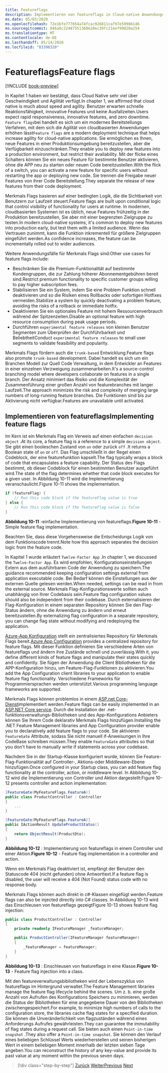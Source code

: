 ```yaml
---
title: Featureflags
description: Implementieren von featureflags in Cloud-native Anwendungen mit Azure-app config
ms.date: 05/03/2020
ms.openlocfilehash: 72e1bfe777854a74fcac926811caf97e59986146
ms.sourcegitcommit: 046a9c22487551360e20ec39fc21eef99820a254
ms.translationtype: MT
ms.contentlocale: de-DE
ms.lasthandoff: 05/14/2020
ms.locfileid: "83398320"
---
```

# <a name="feature-flags"></a><span data-ttu-id="d878d-103">Featureflags</span><span class="sxs-lookup"><span data-stu-id="d878d-103">Feature flags</span></span>

[!INCLUDE [book-preview](../../../includes/book-preview.md)]

<span data-ttu-id="d878d-104">In Kapitel 1 haben wir bestätigt, dass Cloud Native sehr viel über Geschwindigkeit und Agilität verfügt.</span><span class="sxs-lookup"><span data-stu-id="d878d-104">In chapter 1, we affirmed that cloud native is much about speed and agility.</span></span> <span data-ttu-id="d878d-105">Benutzer erwarten schnelle Reaktionsfähigkeit, innovative Features und keine Ausfallzeiten.</span><span class="sxs-lookup"><span data-stu-id="d878d-105">Users expect rapid responsiveness, innovative features, and zero downtime.</span></span> <span data-ttu-id="d878d-106">`Feature flags`bei handelt es sich um ein modernes Bereitstellungs Verfahren, mit dem sich die Agilität von cloudbasierten Anwendungen erhöhen lässt</span><span class="sxs-lookup"><span data-stu-id="d878d-106">`Feature flags` are a modern deployment technique that helps increase agility for cloud-native applications.</span></span> <span data-ttu-id="d878d-107">Sie ermöglichen es Ihnen, neue Features in einer Produktionsumgebung bereitzustellen, aber die Verfügbarkeit einzuschränken.</span><span class="sxs-lookup"><span data-stu-id="d878d-107">They enable you to deploy new features into a production environment, but restrict their availability.</span></span> <span data-ttu-id="d878d-108">Mit der flicke eines Schalters können Sie ein neues Feature für bestimmte Benutzer aktivieren, ohne die APP neu zu starten oder neuen Code bereitzustellen.</span><span class="sxs-lookup"><span data-stu-id="d878d-108">With the flick of a switch, you can activate a new feature for specific users without restarting the app or deploying new code.</span></span> <span data-ttu-id="d878d-109">Sie trennen die Freigabe neuer Features von ihrer Code Bereitstellung.</span><span class="sxs-lookup"><span data-stu-id="d878d-109">They separate the release of new features from their code deployment.</span></span>

<span data-ttu-id="d878d-110">Merkmals Flags basieren auf einer bedingten Logik, die die Sichtbarkeit von Benutzern zur Laufzeit steuert.</span><span class="sxs-lookup"><span data-stu-id="d878d-110">Feature flags are built upon conditional logic that control visibility of functionality for users at runtime.</span></span> <span data-ttu-id="d878d-111">In modernen, cloudbasierten Systemen ist es üblich, neue Features frühzeitig in der Produktion bereitzustellen, Sie aber mit einer begrenzten Zielgruppe zu testen.</span><span class="sxs-lookup"><span data-stu-id="d878d-111">In modern cloud-native systems, it's common to deploy new features into production early, but test them with a limited audience.</span></span> <span data-ttu-id="d878d-112">Wenn das Vertrauen zunimmt, kann die Funktion inkrementell für größere Zielgruppen eingeführt werden.</span><span class="sxs-lookup"><span data-stu-id="d878d-112">As confidence increases, the feature can be incrementally rolled out to wider audiences.</span></span>

<span data-ttu-id="d878d-113">Weitere Anwendungsfälle für Merkmals Flags sind:</span><span class="sxs-lookup"><span data-stu-id="d878d-113">Other use cases for feature flags include:</span></span>

- <span data-ttu-id="d878d-114">Beschränken Sie die Premium-Funktionalität auf bestimmte Kundengruppen, die zur Zahlung höherer Abonnementgebühren bereit sind.</span><span class="sxs-lookup"><span data-stu-id="d878d-114">Restrict premium functionality to specific customer groups willing to pay higher subscription fees.</span></span>
- <span data-ttu-id="d878d-115">Stabilisieren Sie ein System, indem Sie eine Problem Funktion schnell deaktivieren und so die Risiken eines Rollbacks oder sofortigen Hotfixes vermeiden.</span><span class="sxs-lookup"><span data-stu-id="d878d-115">Stabilize a system by quickly deactivating a problem feature, avoiding the risks of a rollback or immediate hotfix.</span></span>
- <span data-ttu-id="d878d-116">Deaktivieren Sie ein optionales Feature mit hohem Ressourcenverbrauch während der Spitzenzeiten.</span><span class="sxs-lookup"><span data-stu-id="d878d-116">Disable an optional feature with high resource consumption during peak usage periods.</span></span>
- <span data-ttu-id="d878d-117">Durchführen `experimental feature releases` von kleinen Benutzer Segmenten zum Überprüfen der Durchführbarkeit und Beliebtheit</span><span class="sxs-lookup"><span data-stu-id="d878d-117">Conduct `experimental feature releases` to small user segments to validate feasibility and popularity.</span></span>

<span data-ttu-id="d878d-118">Merkmals Flags fördern auch die `trunk-based` Entwicklung.</span><span class="sxs-lookup"><span data-stu-id="d878d-118">Feature flags also promote `trunk-based` development.</span></span> <span data-ttu-id="d878d-119">Dabei handelt es sich um ein Branchen Modell zur Quell Code Verwaltung, in dem Entwickler an Features in einer einzelnen Verzweigung zusammenarbeiten.</span><span class="sxs-lookup"><span data-stu-id="d878d-119">It's a source-control branching model where developers collaborate on features in a single branch.</span></span> <span data-ttu-id="d878d-120">Der Ansatz minimiert das Risiko und die Komplexität der Zusammenführung einer großen Anzahl von featurebranches mit langer Laufzeit.</span><span class="sxs-lookup"><span data-stu-id="d878d-120">The approach minimizes the risk and complexity of merging large numbers of long-running feature branches.</span></span> <span data-ttu-id="d878d-121">Die Funktionen sind bis zur Aktivierung nicht verfügbar.</span><span class="sxs-lookup"><span data-stu-id="d878d-121">Features are unavailable until activated.</span></span>

## <a name="implementing-feature-flags"></a><span data-ttu-id="d878d-122">Implementieren von featureflags</span><span class="sxs-lookup"><span data-stu-id="d878d-122">Implementing feature flags</span></span>

<span data-ttu-id="d878d-123">Im Kern ist ein Merkmals Flag ein Verweis auf einen einfachen `decision object` .</span><span class="sxs-lookup"><span data-stu-id="d878d-123">At its core, a feature flag is a reference to a simple `decision object`.</span></span> <span data-ttu-id="d878d-124">Sie gibt einen booleschen Zustand von `on` oder zurück `off` .</span><span class="sxs-lookup"><span data-stu-id="d878d-124">It returns a Boolean state of `on` or `off`.</span></span> <span data-ttu-id="d878d-125">Das Flag umschließt in der Regel einen Codeblock, der eine featurefunktion kapselt.</span><span class="sxs-lookup"><span data-stu-id="d878d-125">The flag typically wraps a block of code that encapsulates a feature capability.</span></span> <span data-ttu-id="d878d-126">Der Status des Flags bestimmt, ob dieser Codeblock für einen bestimmten Benutzer ausgeführt wird.</span><span class="sxs-lookup"><span data-stu-id="d878d-126">The state of the flag determines whether that code block executes for a given user.</span></span> <span data-ttu-id="d878d-127">In Abbildung 10-11 wird die Implementierung veranschaulicht.</span><span class="sxs-lookup"><span data-stu-id="d878d-127">Figure 10-11 shows the implementation.</span></span>

```c#
if (featureFlag) {
    // Run this code block if the featureFlag value is true
} else {
    // Run this code block if the featureFlag value is false
}
```

<span data-ttu-id="d878d-128">**Abbildung 10-11** -einfache Implementierung von featureflags.</span><span class="sxs-lookup"><span data-stu-id="d878d-128">**Figure 10-11** - Simple feature flag implementation.</span></span>

<span data-ttu-id="d878d-129">Beachten Sie, dass diese Vorgehensweise die Entscheidungs Logik von dem Funktionscode trennt.</span><span class="sxs-lookup"><span data-stu-id="d878d-129">Note how this approach separates the decision logic from the feature code.</span></span>

<span data-ttu-id="d878d-130">In Kapitel 1 wurde erläutert `Twelve-Factor App` .</span><span class="sxs-lookup"><span data-stu-id="d878d-130">In chapter 1, we discussed the `Twelve-Factor App`.</span></span> <span data-ttu-id="d878d-131">Es wird empfohlen, Konfigurationseinstellungen Extern aus dem ausführbaren Code der Anwendung zu speichern.</span><span class="sxs-lookup"><span data-stu-id="d878d-131">The guidance recommended keeping configuration settings external from application executable code.</span></span> <span data-ttu-id="d878d-132">Bei Bedarf können die Einstellungen aus der externen Quelle gelesen werden.</span><span class="sxs-lookup"><span data-stu-id="d878d-132">When needed, settings can be read in from the external source.</span></span> <span data-ttu-id="d878d-133">Merkmals Flag-Konfigurationswerte sollten auch unabhängig von Ihrer Codebasis sein.</span><span class="sxs-lookup"><span data-stu-id="d878d-133">Feature flag configuration values should also be independent from their codebase.</span></span> <span data-ttu-id="d878d-134">Durch externalisieren der Flag-Konfiguration in einem separaten Repository können Sie den Flag-Status ändern, ohne die Anwendung zu ändern und erneut bereitzustellen.</span><span class="sxs-lookup"><span data-stu-id="d878d-134">By externalizing flag configuration in a separate repository, you can change flag state without modifying and redeploying the application.</span></span>

<span data-ttu-id="d878d-135">[Azure-App Konfiguration](https://docs.microsoft.com/azure/azure-app-configuration/overview) stellt ein zentralisiertes Repository für Merkmals Flags bereit.</span><span class="sxs-lookup"><span data-stu-id="d878d-135">[Azure App Configuration](https://docs.microsoft.com/azure/azure-app-configuration/overview) provides a centralized repository for feature flags.</span></span> <span data-ttu-id="d878d-136">Mit dieser Funktion definieren Sie verschiedene Arten von featureflags und ändern ihre Zustände schnell und zuverlässig.</span><span class="sxs-lookup"><span data-stu-id="d878d-136">With it, you define different kinds of feature flags and manipulate their states quickly and confidently.</span></span> <span data-ttu-id="d878d-137">Sie fügen der Anwendung die Client Bibliotheken für die APP-Konfiguration hinzu, um Feature-Flag-Funktionen zu aktivieren.</span><span class="sxs-lookup"><span data-stu-id="d878d-137">You add the App Configuration client libraries to your application to enable feature flag functionality.</span></span> <span data-ttu-id="d878d-138">Verschiedene Frameworks für Programmiersprachen werden unterstützt.</span><span class="sxs-lookup"><span data-stu-id="d878d-138">Various programming language frameworks are supported.</span></span>

<span data-ttu-id="d878d-139">Merkmals Flags können problemlos in einem [ASP.net Core-Dienst](https://docs.microsoft.com/azure/azure-app-configuration/use-feature-flags-dotnet-core)implementiert werden.</span><span class="sxs-lookup"><span data-stu-id="d878d-139">Feature flags can be easily implemented in an [ASP.NET Core service](https://docs.microsoft.com/azure/azure-app-configuration/use-feature-flags-dotnet-core).</span></span> <span data-ttu-id="d878d-140">Durch die Installation der .net-funktionsverwaltungs-Bibliotheken und des App-Konfigurations Anbieters können Sie Ihrem Code deklarativ Merkmals Flags hinzufügen.</span><span class="sxs-lookup"><span data-stu-id="d878d-140">Installing the .NET Feature Management libraries and App Configuration provider enable you to declaratively add feature flags to your code.</span></span> <span data-ttu-id="d878d-141">Sie aktivieren `FeatureGate` Attribute, sodass Sie nicht manuell if-Anweisungen in Ihre CodeBase schreiben müssen.</span><span class="sxs-lookup"><span data-stu-id="d878d-141">They enable `FeatureGate` attributes so that you don't have to manually write if statements across your codebase.</span></span>

<span data-ttu-id="d878d-142">Nachdem Sie in der Startup-Klasse konfiguriert wurde, können Sie Feature-Flag-Funktionalität auf Controller-, Aktions-oder Middleware-Ebene hinzufügen.</span><span class="sxs-lookup"><span data-stu-id="d878d-142">Once configured in your Startup class, you can add feature flag functionality at the controller, action, or middleware level.</span></span> <span data-ttu-id="d878d-143">In Abbildung 10-12 wird die Implementierung von Controller und Aktion dargestellt:</span><span class="sxs-lookup"><span data-stu-id="d878d-143">Figure 10-12 presents controller and action implementation:</span></span>

```c#
[FeatureGate(MyFeatureFlags.FeatureA)]
public class ProductController : Controller
{
    ...
}
```

```c#
[FeatureGate(MyFeatureFlags.FeatureA)]
public IActionResult UpdateProductStatus()
{
    return ObjectResult(ProductDto);
}
```

<span data-ttu-id="d878d-144">**Abbildung 10-12** : Implementierung von featureflags in einem Controller und einer Aktion.</span><span class="sxs-lookup"><span data-stu-id="d878d-144">**Figure 10-12** - Feature flag implementation in a controller and action.</span></span>

<span data-ttu-id="d878d-145">Wenn ein Merkmals Flag deaktiviert ist, empfängt der Benutzer den Statuscode 404 (nicht gefunden) ohne Antworttext.</span><span class="sxs-lookup"><span data-stu-id="d878d-145">If a feature flag is disabled, the user will receive a 404 (Not Found) status code with no response body.</span></span>

<span data-ttu-id="d878d-146">Merkmals Flags können auch direkt in c#-Klassen eingefügt werden.</span><span class="sxs-lookup"><span data-stu-id="d878d-146">Feature flags can also be injected directly into C# classes.</span></span> <span data-ttu-id="d878d-147">In Abbildung 10-13 wird das Einschleusen von featureflags gezeigt</span><span class="sxs-lookup"><span data-stu-id="d878d-147">Figure 10-13 shows feature flag injection:</span></span>

```c#
public class ProductController : Controller
{
    private readonly IFeatureManager _featureManager;

    public ProductController(IFeatureManager featureManager)
    {
        _featureManager = featureManager;
    }
}
```

<span data-ttu-id="d878d-148">**Abbildung 10-13** : Einschleusen von featureflags in eine Klasse.</span><span class="sxs-lookup"><span data-stu-id="d878d-148">**Figure 10-13** - Feature flag injection into a class.</span></span>

<span data-ttu-id="d878d-149">Mit den featureverwaltungsbibliotheken wird der Lebenszyklus von featureflags im Hintergrund verwaltet.</span><span class="sxs-lookup"><span data-stu-id="d878d-149">The Feature Management libraries manage the feature flag lifecycle behind the scenes.</span></span> <span data-ttu-id="d878d-150">Um z. b. eine große Anzahl von Aufrufen des Konfigurations Speichers zu minimieren, werden die Status der Bibliotheken für eine angegebene Dauer von den Bibliotheken zwischengespeichert.</span><span class="sxs-lookup"><span data-stu-id="d878d-150">For example, to minimize high numbers of calls to the configuration store, the libraries cache flag states for a specified duration.</span></span> <span data-ttu-id="d878d-151">Sie können die Unveränderlichkeit von flagzuständen während eines Anforderungs Aufrufes gewährleisten.</span><span class="sxs-lookup"><span data-stu-id="d878d-151">They can guarantee the immutability of flag states during a request call.</span></span> <span data-ttu-id="d878d-152">Sie bieten auch einen `Point-in-time snapshot` .</span><span class="sxs-lookup"><span data-stu-id="d878d-152">They also offer a `Point-in-time snapshot`.</span></span> <span data-ttu-id="d878d-153">Sie können den Verlauf eines beliebigen Schlüssel Werts wiederherstellen und seinen bisherigen Wert in einem beliebigen Moment innerhalb der letzten sieben Tage angeben.</span><span class="sxs-lookup"><span data-stu-id="d878d-153">You can reconstruct the history of any key-value and provide its past value at any moment within the previous seven days.</span></span>

>[!div class="step-by-step"]
><span data-ttu-id="d878d-154">[Zurück](devops.md)
>[Weiter](infrastructure-as-code.md)</span><span class="sxs-lookup"><span data-stu-id="d878d-154">[Previous](devops.md)
[Next](infrastructure-as-code.md)</span></span>
